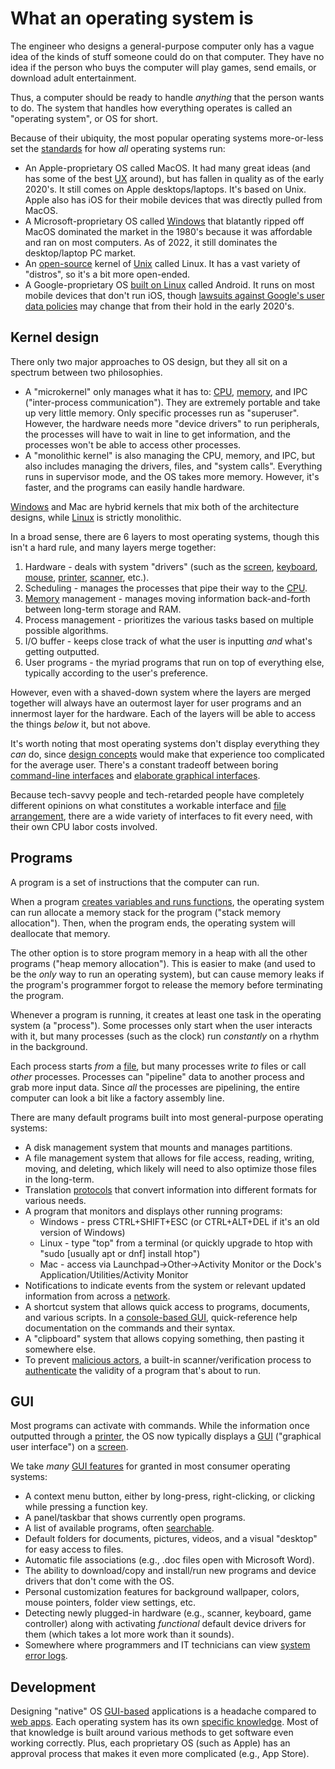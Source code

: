 
# What an operating system is

The engineer who designs a general-purpose computer only has a vague idea of the kinds of stuff someone could do on that computer. They have no idea if the person who buys the computer will play games, send emails, or download adult entertainment.

Thus, a computer should be ready to handle *anything* that the person wants to do. The system that handles how everything operates is called an "operating system", or OS for short.

Because of their ubiquity, the most popular operating systems more-or-less set the [standards](standards-computers.md) for how *all* operating systems run:

- An Apple-proprietary OS called MacOS. It had many great ideas (and has some of the best [UX](design-uxui.md) around), but has fallen in quality as of the early 2020's. It still comes on Apple desktops/laptops. It's based on Unix. Apple also has iOS for their mobile devices that was directly pulled from MacOS.
- A Microsoft-proprietary OS called [Windows](computers-os-windows.md) that blatantly ripped off MacOS dominated the market in the 1980's because it was affordable and ran on most computers. As of 2022, it still dominates the desktop/laptop PC market.
- An [open-source](legal-ip-floss.md) kernel of [Unix](computers-os-unix.md) called Linux. It has a vast variety of "distros", so it's a bit more open-ended.
- A Google-proprietary OS [built on Linux](computers-os-unix.md) called Android. It runs on most mobile devices that don't run iOS, though [lawsuits against Google's user data policies](faang.md) may change that from their hold in the early 2020's.

## Kernel design

There only two major approaches to OS design, but they all sit on a spectrum between two philosophies.

- A "microkernel" only manages what it has to: [CPU](computers-cpu.md), [memory](computers-memory.md), and IPC ("inter-process communication"). They are extremely portable and take up very little memory. Only specific processes run as "superuser". However, the hardware needs more "device drivers" to run peripherals, the processes will have to wait in line to get information, and the processes won't be able to access other processes.
- A "monolithic kernel" is also managing the CPU, memory, and IPC, but also includes managing the drivers, files, and "system calls". Everything runs in supervisor mode, and the OS takes more memory. However, it's faster, and the programs can easily handle hardware.

[Windows](computers-os-windows.md) and Mac are hybrid kernels that mix both of the architecture designs, while [Linux](computers-os-unix.md) is strictly monolithic.

In a broad sense, there are 6 layers to most operating systems, though this isn't a hard rule, and many layers merge together:

1. Hardware - deals with system "drivers" (such as the [screen](engineering-screen.md), [keyboard](computers-keyboard.md), [mouse](computers-mouse.md), [printer](computers-printers.md), [scanner](computers-ocr.md), etc.).
2. Scheduling - manages the processes that pipe their way to the [CPU](computers-cpu.md).
3. [Memory](computers-memory.md) management - manages moving information back-and-forth between long-term storage and RAM.
4. Process management - prioritizes the various tasks based on multiple possible algorithms.
5. I/O buffer - keeps close track of what the user is inputting *and* what's getting outputted.
6. User programs - the myriad programs that run on top of everything else, typically according to the user's preference.

However, even with a shaved-down system where the layers are merged together will always have an outermost layer for user programs and an innermost layer for the hardware. Each of the layers will be able to access the things *below* it, but not above.

It's worth noting that most operating systems don't display everything they *can* do, since [design concepts](design-uxui.md) would make that experience too complicated for the average user. There's a constant tradeoff between boring [command-line interfaces](computers-cli.md) and [elaborate graphical interfaces](graphics.md).

Because tech-savvy people and tech-retarded people have completely different opinions on what constitutes a workable interface and [file arrangement](computers-files.md), there are a wide variety of interfaces to fit every need, with their own CPU labor costs involved.

## Programs

A program is a set of instructions that the computer can run.

When a program [creates variables and runs functions](programming-basics.md), the operating system can run allocate a memory stack for the program ("stack memory allocation"). Then, when the program ends, the operating system will deallocate that memory.

The other option is to store program memory in a heap with all the other programs ("heap memory allocation"). This is easier to make (and used to be the *only* way to run an operating system), but can cause memory leaks if the program's programmer forgot to release the memory before terminating the program.

Whenever a program is running, it creates at least one task in the operating system (a "process"). Some processes only start when the user interacts with it, but many processes (such as the clock) run *constantly* on a rhythm in the background.

Each process starts *from* a [file](computers-files.md), but many processes write *to* files or call *other* processes. Processes can "pipeline" data to another process and grab more input data. Since *all* the processes are pipelining, the entire computer can look a bit like a factory assembly line.

There are many default programs built into most general-purpose operating systems:

- A disk management system that mounts and manages partitions.
- A file management system that allows for file access, reading, writing, moving, and deleting, which likely will need to also optimize those files in the long-term.
- Translation [protocols](standards-computers.md) that convert information into different formats for various needs.
- A program that monitors and displays other running programs:
  - Windows - press CTRL+SHIFT+ESC (or CTRL+ALT+DEL if it's an old version of Windows)
  - Linux - type "top" from a terminal (or quickly upgrade to htop with "sudo [usually apt or dnf] install htop")
  - Mac - access via Launchpad->Other->Activity Monitor or the Dock's Application/Utilities/Activity Monitor
- Notifications to indicate events from the system or relevant updated information from across a [network](networks-computer.md).
- A shortcut system that allows quick access to programs, documents, and various scripts. In a [console-based GUI](computers-cli.md), quick-reference help documentation on the commands and their syntax.
- A "clipboard" system that allows copying something, then pasting it somewhere else.
- To prevent [malicious actors](computers-cysec-pentest.md), a built-in scanner/verification process to [authenticate](computers-cysec-authentication.md) the validity of a program that's about to run.

## GUI

Most programs can activate with commands. While the information once outputted through a [printer](computers-printers.md), the OS now typically displays a [GUI](graphics.md) ("graphical user interface") on a [screen](engineering-screen.md).

We take *many* [GUI features](design-uxui.md) for granted in most consumer operating systems:

- A context menu button, either by long-press, right-clicking, or clicking while pressing a function key.
- A panel/taskbar that shows currently open programs.
- A list of available programs, often [searchable](programming-algorithms.md).
- Default folders for documents, pictures, videos, and a visual "desktop" for easy access to files.
- Automatic file associations (e.g., .doc files open with Microsoft Word).
- The ability to download/copy and install/run new programs and device drivers that don't come with the OS.
- Personal customization features for background wallpaper, colors, mouse pointers, folder view settings, etc.
- Detecting newly plugged-in hardware (e.g., scanner, keyboard, game controller) along with activating *functional* default device drivers for them (which takes a lot more work than it sounds).
- Somewhere where programmers and IT technicians can view [system error logs](computers-software-redesign.md).

## Development

Designing "native" OS [GUI-based](graphics.md) applications is a headache compared to [web apps](computers-webdev.md). Each operating system has its own [specific knowledge](understanding.md). Most of that knowledge is built around various methods to get software even working correctly. Plus, each proprietary OS (such as Apple) has an approval process that makes it even more complicated (e.g., App Store).
